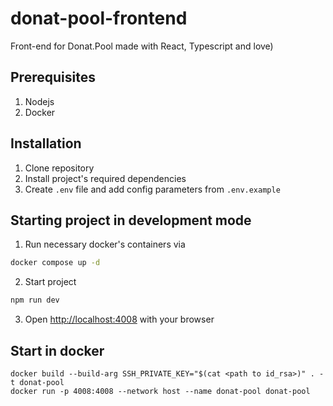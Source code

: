 # donat-pool-frontend

Front-end for Donat.Pool made with React, Typescript and love)

## Prerequisites

1. Nodejs
2. Docker

## Installation

1. Clone repository
2. Install project's required dependencies
3. Create `.env` file and add config parameters from `.env.example`

## Starting project in development mode

1. Run necessary docker's containers via

```bash
docker compose up -d
```

2. Start project

```bash
npm run dev
```

3. Open [http://localhost:4008](http://localhost:4008) with your browser

## Start in docker

```
docker build --build-arg SSH_PRIVATE_KEY="$(cat <path to id_rsa>)" . -t donat-pool
docker run -p 4008:4008 --network host --name donat-pool donat-pool
```
